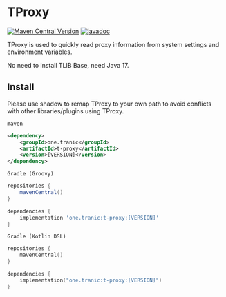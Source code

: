 # TProxy

[![Maven Central Version](https://img.shields.io/maven-central/v/one.tranic/t-proxy)](https://central.sonatype.com/artifact/one.tranic/t-proxy)
[![javadoc](https://javadoc.io/badge2/one.tranic/t-proxy/javadoc.svg)](https://javadoc.io/doc/one.tranic/t-proxy)

TProxy is used to quickly read proxy information from system settings and environment variables.

No need to install TLIB Base, need Java 17.

## Install
Please use shadow to remap TProxy to your own path to avoid conflicts with other libraries/plugins using TProxy.

`maven`

```xml
<dependency>
    <groupId>one.tranic</groupId>
    <artifactId>t-proxy</artifactId>
    <version>[VERSION]</version>
</dependency>
```

`Gradle (Groovy)`
```groovy
repositories {
    mavenCentral()
}

dependencies {
    implementation 'one.tranic:t-proxy:[VERSION]'
}
```

`Gradle (Kotlin DSL)`
```kotlin
repositories {
    mavenCentral()
}

dependencies {
    implementation("one.tranic:t-proxy:[VERSION]")
}
```